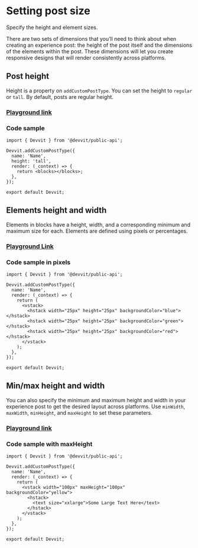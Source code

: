 # Setting post size

Specify the height and element sizes.

There are two sets of dimensions that you’ll need to think about when creating an experience post: the height of the post itself and the dimensions of the elements within the post. These dimensions will let you create responsive designs that will render consistently across platforms.

## Post height

Height is a property on `addCustomPostType`. You can set the height to `regular` or `tall`. By default, posts are regular height.

### [Playground link](https://developers.reddit.com/play#pen/N4IgdghgtgpiBcIQBoQGcBOBjBICWUADgPYYAuABMACIwBudeZAvhQGYbFQUDkAAgBN6jMgHpCAVwBGAGzxYAtBEJ4eAHTAbaDJgDoIAgQGEJaMlwAKxMwBUAnoRgAKYBooVIseLwBy0GDzIbhQAFjB4AOYhZN48ZBAyMoHBGDBgQhjeAPpYxGBkMAAelAC8AHxUwe6pZBIYYBROVe4UADyyxFgA1mhlze6toh3dvc0AlMHMGswTmmBFJOQUQmwQEjKU2iIoIHQwGGh4eQgAjMxAA)

### Code sample

```tsx
import { Devvit } from '@devvit/public-api';

Devvit.addCustomPostType({
  name: 'Name',
  height: 'tall',
  render: (_context) => {
    return <blocks></blocks>;
  },
});

export default Devvit;
```

## Elements height and width

Elements in blocks have a height, width, and a corresponding minimum and maximum size for each. Elements are defined using pixels or percentages.

### [Playground Link](https://developers.reddit.com/play#pen/N4IgdghgtgpiBcIQBoQGcBOBjBICWUADgPYYAuABMACIwBudeZAvhQGYbFQUDkAAgBN6jMgHpCAVwBGAGzxYAtBEJ4eAHTAbaDJgDoIAgQGEJaMlwAKxMwBUAnoRgAKYBooVIseLwBy0GDzIbhQYMGBCGN4A+ljEYGQwAB6UALwAfFTB7qFkEhhgFE5Z7hQAPHRmEFgA1mnF7mpkpQAWlTUUAO54AmTNKTwATACshIk8FM0weADmzWT9w6PjUlXV05wS4UbEMqT9shIBaaWirWSrdQUlDU1nq53dvQsjYxNTs-ODL8ur68Sbxh2ex46xgYR4x1ObVqFGKjRa0IePT6XyWbxmc2eaJWNT+AO2uww-VCAghJzuNUu13cJwq50pxQAlMFmBpmMzNGAkiRyBQhGwIBIZJRtCIUCA6DAMGg8HEEABGZhAA)

### Code sample in pixels

```tsx
import { Devvit } from '@devvit/public-api';

Devvit.addCustomPostType({
  name: 'Name',
  render: (_context) => {
    return (
      <vstack>
        <hstack width="25px" height="25px" backgroundColor="blue"></hstack>
        <hstack width="25px" height="25px" backgroundColor="green"></hstack>
        <hstack width="25px" height="25px" backgroundColor="red"></hstack>
      </vstack>
    );
  },
});

export default Devvit;
```

## Min/max height and width

You can also specify the minimum and maximum height and width in your experience post to get the desired layout across platforms. Use `minWidth`, `maxWidth`, `minHeight`, and `maxHeight` to set these parameters.

### [Playground link](https://developers.reddit.com/play#pen/N4IgdghgtgpiBcIQBoQGcBOBjBICWUADgPYYAuABMACIwBudeZAvhQGYbFQUDkAAgBN6jMgHpCAVwBGAGzxYAtBEJ4eAHTAbaDJgDoIAgQGEJaMlwAKxMwBUAnoRgAKYBooVIseLwBy0GDzIbhQYMGBCGN4A+ljEYGQwAB6UALwAfFTB7qFkEhhgFE5Z7hQAPHRmEFgA1hQA7ngCZAAWKTwAjAAMnYSJPBRQEIkAEjB4AObNZG1dPX0UUlXV45wS4UbEMqRtdjAyW3U8acUlJaXNlTVppQnJFGh4AF4wKWogiYkyEBjjMG9pAGUuDAKAAZb6-Cg2JKUUahUqiW5ka6iC5kJbHAqnMqiCroq7FACUwWYGmYxM0YCSJHIFCEbAgEhklG0Ig0KBAdBgGAecQQ7WYQA)

### Code sample with maxHeight

```tsx
import { Devvit } from '@devvit/public-api';

Devvit.addCustomPostType({
  name: 'Name',
  render: (_context) => {
    return (
      <vstack width="100px" maxHeight="100px" backgroundColor="yellow">
        <hstack>
          <text size="xxlarge">Some Large Text Here</text>
        </hstack>
      </vstack>
    );
  },
});

export default Devvit;
```
